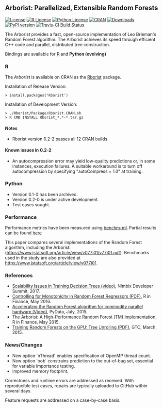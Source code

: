 
## Arborist: Parallelized, Extensible Random Forests


[![License](https://img.shields.io/badge/core-MPL--2-brightgreen.svg)](https://www.mozilla.org/en-US/MPL/2.0/) 
[![R License](http://img.shields.io/badge/R_Bridge-GPL%20%28%3E=%202%29-brightgreen.svg?style=flat)](http://www.gnu.org/licenses/gpl-2.0.html)
[![Python License](http://img.shields.io/badge/Python__Bridge-MIT-brightgreen.svg?style=flat)](https://opensource.org/licenses/MIT
)
[![CRAN](http://www.r-pkg.org/badges/version/Rborist)](https://cran.rstudio.com/web/packages/Rborist/index.html)
[![Downloads](http://cranlogs.r-pkg.org/badges/Rborist?color=brightgreen)](http://www.r-pkg.org/pkg/Rborist)
[![PyPI version](https://badge.fury.io/py/pyborist.svg)](https://pypi.python.org/pypi/pyborist/) 
[![Travis-CI Build Status](https://travis-ci.org/suiji/Arborist.svg?branch=master)](https://travis-ci.org/suiji/Arborist)




The Arborist provides a fast, open-source implementation of Leo Brieman's Random Forest algorithm. The Arborist achieves its speed through efficient C++ code and parallel, distributed tree construction. 

Bindings are available for [R](https://cran.r-project.org/web/packages/Rborist/index.html) and **Python (evolving)**


### R

The *Arborist* is available on CRAN as the [Rborist](https://cran.r-project.org/web/packages/Rborist/index.html) package. 

Installation of Release Version:

    > install.packages('Rborist')

Installation of Development Version:

    > ./Rborist/Package/Rborist.CRAN.sh
    > R CMD INSTALL Rborist_*.*-*.tar.gz


#### Notes
- Rborist version 0.2-2 passes all 12 CRAN builds.

#### Known issues in 0.2-2
- An autocompression error may yield low-quality predictions or, in some instances, execution failures.  A suitable workaround is to turn off autocompression by specifying "autoCompress = 1.0" at training.

### Python

 - Version 0.1-0 has been archived.
 - Version 0.2-0 is under active development.
 - Test cases sought.

### Performance 

Performance metrics have been measured using [benchm-ml](https://github.com/szilard/benchm-ml). Partial results can be found [here](https://github.com/szilard/benchm-ml/tree/master/z-other-tools)

This paper compares several implementations of the Random Forest algorithm, including the Arborist: (https://www.jstatsoft.org/article/view/v077i01/v77i01.pdf).  Benchmarks used in the study are also provided at 
https://www.jstatsoft.org/article/view/v077i01.
    
### References

- [Scalability Issues in Training Decision Trees (video)](https://www.youtube.com/watch?v=ol0SZ2Omq7w), Nimbix Developer Summit, 2017.
- [Controlling for Monotonicity in Random Forest Regressors (PDF)](http://past.rinfinance.com/agenda/2016/talk/MarkSeligman.pdf), R in Finance, May 2016.
- [ Accelerating the Random Forest algorithm for commodity parallel hardware (Video)](https://www.youtube.com/watch?v=dRZrYdhNUec), PyData, July, 2015.
- [The Arborist:  A High-Performance Random Forest (TM) Implementation](http://past.rinfinance.com/agenda/2015/talk/MarkSeligman.pdf), R in Finance, May 2015.
- [Training Random Forests on the GPU:  Tree Unrolling (PDF)](http://on-demand.gputechconf.com/gtc/2015/posters/GTC_2015_Machine_Learning___Deep_Learning_03_P5282_WEB.pdf), GTC, March, 2015.


### News/Changes
- New option 'nThread' enables specification of OpenMP thread count.
- New option 'oob' constrains prediction to the out-of-bag set, essential for variable importance testing.
- Improved memory footprint.

Correctness and runtime errors are addressed as received.  With reproducible test cases, repairs are typically uploaded to GitHub within several days.

Feature requests are addressed on a case-by-case basis.

